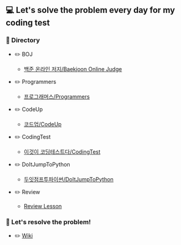 ## 💻 Let's solve the problem every day for my coding test

### 📂 Directory

- :pencil2: BOJ

    - [백준 온라인 저지/Baekjoon Online Judge](https://github.com/m1nnh/Solved-the-problem/tree/master/BOJ)

- :pencil2: Programmers

    - [프로그래머스/Programmers](https://github.com/m1nnh/Solved-the-problem/tree/master/Programmers)

- :pencil2: CodeUp

    - [코드업/CodeUp](https://github.com/m1nnh/Solved-the-problem/tree/master/CodeUp)

- :pencil2: CodingTest
    
    - [이것이 코딩테스트다/CodingTest](https://github.com/m1nnh/Solved-the-problem/tree/master/CodingTest)

- :pencil2: DoItJumpToPython

    - [두잇점프투파이썬/DoItJumpToPython](https://github.com/m1nnh/Solved-the-problem/tree/master/DoItJumpToPython)

- :pencil2: Review

    - [Review Lesson](https://github.com/m1nnh/Solved-the-problem/tree/master/Review)


### :memo: Let's resolve the problem!

- :pencil2: [Wiki](https://github.com/m1nnh/Solved-the-problem/wiki/Let's-Resolve-the-problem)
